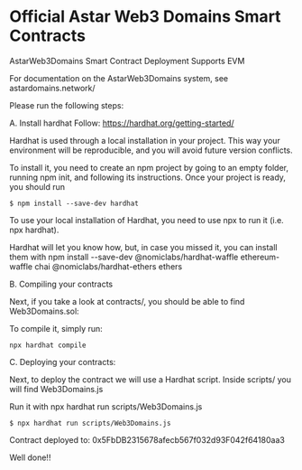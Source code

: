 # Official Astar Web3 Domains Smart Contracts

AstarWeb3Domains Smart Contract Deployment Supports EVM

For documentation on the AstarWeb3Domains system, see astardomains.network/

Please run the following steps:

A. Install hardhat
Follow: https://hardhat.org/getting-started/

Hardhat is used through a local installation in your project. This way your environment will be reproducible, and you will avoid future version conflicts.

To install it, you need to create an npm project by going to an empty folder, running npm init, and following its instructions. Once your project is ready, you should run

```
$ npm install --save-dev hardhat
```

To use your local installation of Hardhat, you need to use npx to run it (i.e. npx hardhat).

Hardhat will let you know how, but, in case you missed it, you can install them with npm install --save-dev @nomiclabs/hardhat-waffle ethereum-waffle chai @nomiclabs/hardhat-ethers ethers

B. Compiling your contracts

Next, if you take a look at contracts/, you should be able to find Web3Domains.sol:

To compile it, simply run:

```
npx hardhat compile
```

C. Deploying your contracts:

Next, to deploy the contract we will use a Hardhat script. Inside scripts/ you will find Web3Domains.js

Run it with npx hardhat run scripts/Web3Domains.js

```
$ npx hardhat run scripts/Web3Domains.js
```

Contract deployed to: 0x5FbDB2315678afecb567f032d93F042f64180aa3

Well done!!

